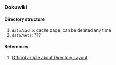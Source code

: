 ### Dokuwiki

#### Directory structure

1. `data/cache`: cache page, can be deleted any time
2. `data/meta`: ???

#### References

1. [Official article about Directory Layout](https://www.dokuwiki.org/devel:dirlayout)